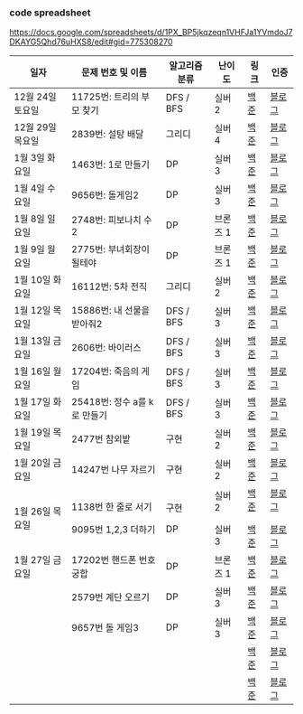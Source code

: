 ### code spreadsheet
https://docs.google.com/spreadsheets/d/1PX_BP5jkqzeqn1VHFJa1YVmdoJ7DKAYG5Qhd76uHXS8/edit#gid=775308270

| 일자 | 문제 번호 및 이름 | 알고리즘 분류 | 난이도 | 링크 | 인증 |
|------|------------------|-------------|-------|------|------|
|12월 24일 토요일|11725번: 트리의 부모 찾기|DFS / BFS|실버 2|[백준](https://www.acmicpc.net/problem/11725)|[블로그](https://aristudy.tistory.com/80)|
|12월 29일 목요일|2839번: 설탕 배달|그리디|실버 4|[백준](https://www.acmicpc.net/problem/2839)|[블로그](https://aristudy.tistory.com/80)|
|1월 3일 화요일|1463번: 1로 만들기|DP|실버 3|[백준]()|[블로그]()|
|1월 4일 수요일|	9656번: 돌게임2	| DP | 실버 3 |[백준](https://www.acmicpc.net/problem/1463)|[블로그](https://aristudy.tistory.com/84)|
|1월 8일 일요일|	2748번: 피보나치 수2 | DP	|브론즈 1|[백준](https://www.acmicpc.net/problem/2748)|[블로그](https://aristudy.tistory.com/66)|
|1월 9일 월요일|	2775번: 부녀회장이 될테야|	DP	|브론즈 1|	[백준](https://www.acmicpc.net/problem/2775)|[블로그](https://aristudy.tistory.com/86)|
|1월 10일 화요일|	16112번: 5차 전직	 |그리디	|실버 2	|[백준](https://www.acmicpc.net/problem/1026)|[블로그](https://aristudy.tistory.com/87)|
|1월 12일 목요일	|	15886번: 내 선물을 받아줘2 |	DFS / BFS |	실버 3|[백준](https://www.acmicpc.net/problem/15886)|[블로그](https://aristudy.tistory.com/88)|
|1월 13일 금요일	|	2606번:  바이러스 |	DFS / BFS	|실버 3|[백준](https://www.acmicpc.net/problem/2606)|[블로그](https://aristudy.tistory.com/90)|
|1월 16일 월요일	|	17204번: 죽음의 게임 |	DFS / BFS	|실버 3|[백준](https://www.acmicpc.net/problem/17204)|[블로그](https://aristudy.tistory.com/91)|
|1월 17일 화요일	|	25418번: 정수 a를 k로 만들기 |	DFS / BFS	|실버 3|[백준](https://www.acmicpc.net/problem/25418)|[블로그](https://aristudy.tistory.com/93)|
|1월 19일 목요일	|	2477번 참외밭|	구현	|실버 2|[백준](https://www.acmicpc.net/problem/2477)|[블로그]()|
|1월 20일 금요일	|	14247번 나무 자르기|	구현	|실버 2|[백준](https://www.acmicpc.net/problem/14247)|[블로그](https://aristudy.tistory.com/94)|
|1월 26일 목요일	|	1138번 한 줄로 서기 </p> 9095번 1,2,3 더하기 |	구현	</p> DP |실버 2 </p> 실버 3|[백준](https://www.acmicpc.net/problem/1138) </p> [백준](https://www.acmicpc.net/problem/9095)|[블로그]() </p> [블로그](https://aristudy.tistory.com/96)|
|1월 27일 금요일 |	17202번 핸드폰 번호 궁합 |	DP|	브론즈 1|[백준](https://www.acmicpc.net/problem/17202)|[블로그](https://aristudy.tistory.com/97)|
|   | 2579번 계단 오르기  |  DP | 실버 3 |[백준](https://www.acmicpc.net/problem/2579)|[블로그]()|
|   | 9657번 돌 게임3  |  DP | 실버 3 |[백준](https://www.acmicpc.net/problem/9657)|[블로그]()|
|   |   |   |  |[백준]()|[블로그]()|
|   |   |   |  |[백준]()|[블로그]()|

